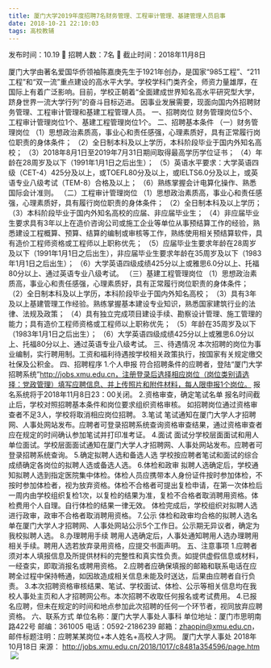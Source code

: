 ```yaml
---
title: 厦门大学2019年度招聘7名财务管理、工程审计管理、基建管理人员启事
date: 2018-10-21 22:10:03
tags: 高校教辅
---
```

发布时间：10.19   🌟   招聘人数：7名   🌈   截止时间：2018年11月8日
<!-- more -->
厦门大学由著名爱国华侨领袖陈嘉庚先生于1921年创办，是国家“985工程”、“211工程”和“双一流”重点建设的高水平大学。学校学科门类齐全，师资力量雄厚，在国际上有着广泛影响。目前，学校正朝着“全面建成世界知名高水平研究型大学，跻身世界一流大学行列”的奋斗目标迈进。
因事业发展需要，现面向国内外招聘财务管理、工程审计管理和基建工程管理人员。
一、招聘岗位
财务管理岗位5个、工程审计管理岗位1个、基建工程管理岗位1个。
二、招聘基本条件
（一）财务管理岗位
（1）思想政治素质高，事业心和责任感强，心理素质好，具有正常履行岗位职责的身体条件；
（2）全日制本科及以上学历，本科阶段毕业于国内外知名高校；
（3）2018年8月1日至2019年7月31日期间取得最高学历学位证书；
（4）年龄在28周岁及以下（1991年1月1日之后出生）；
（5）英语水平要求：大学英语四级（CET-4）425分及以上，或TOEFL80分及以上，或IELTS6.0分及以上，或英语专业八级考试（TEM-8）合格及以上；
（6）熟练掌握会计电算化操作、熟悉国际会计准则。
（二）工程审计管理岗位
（1）思想政治素质高，事业心和责任感强，心理素质好，具有履行岗位职责的身体条件；
（2）全日制本科及以上学历；
（3）本科阶段毕业于国内外知名高校的应届、非应届毕业生；
（4）非应届毕业生要求具有3年以上在造价咨询公司或施工企业等单位从事预结算工作的经验，熟悉建设工程概算、预算、结算的编制或审核等工作，熟练使用相关预结算软件，具有造价工程师资格或工程师以上职称优先；
（5）应届毕业生要求年龄在28周岁及以下（1991年1月1日之后出生），非应届毕业生要求年龄在35周岁及以下（1983年1月1日之后出生）；
（6）大学英语四级成绩425分以上或雅思6.0分以上、托福80分以上、通过英语专业八级考试。
（三）基建工程管理岗位
（1）思想政治素质高，事业心和责任感强，心理素质好，具有正常履行岗位职责的身体条件；
（2）全日制本科及以上学历，本科阶段毕业于国内外知名高校；
（3）具有3年及以上基建管理工作经验。熟练掌握基本建设专业知识，熟悉国家建筑行业的法律、法规及政策；
（4）具有独立完成项目建设手续、勘察设计管理、施工管理的能力；具有造价工程师资格或工程师以上职称优先；
（5）年龄在35周岁及以下（1983年1月1日之后出生）；
（6）大学英语四级成绩425分以上或雅思6.0分以上、托福80分以上、通过英语专业八级考试。
三、待遇情况
本次招聘的岗位为事业编制，实行聘用制。工资和福利待遇按学校相关政策执行，按国家有关规定缴交社保及公积金。
四、招聘程序
1.个人申报
符合招聘条件的应聘者，登陆“厦门大学招聘系统”http://jobs.xmu.edu.cn，注册登录后选择相应岗位（岗位类别请选择：党政管理）填写应聘信息、并上传照片和附件材料，每人限申报1个岗位。
报名系统将于2018年11月8日23：00关闭。
2.资格审查，确定笔试名单
报名时间截止后，学校对照招聘基本条件和岗位要求组织资格审核。
如招聘岗位通过资格审查者不足3人，学校将取消相应岗位招聘。
3.笔试
笔试通知在厦门大学人才招聘网、人事处网站发布。应聘者可登录招聘系统查询资格审查结果，通过资格审查者应在规定的时间确认参加笔试并打印准考证。
4.面试
面试分学校层面面试和用人单位面试。学校层面面试通知在厦门大学人才招聘网、人事处网站发布。应聘者可登录招聘系统查询。
5.确定拟聘人选和备选人选
学校按应聘者笔试和面试的综合成绩确定各岗位的拟聘人选或备选人选。
6.体检和政审
拟聘人选确定后，学校通知拟聘人选到指定医院集中体检。体检人员应携带本人身份证件按时参加体检，不按时参加体检者，视为放弃资格。体检不合格者可提出复检申请，在第一次体检后一周内由学校组织复检1次，以复检的结果为准，复检不合格者取消聘用资格。体检费用个人自理。自行体检的结果一律无效。
体检完成后，学校组织对拟聘人选进行政审，政审不合格者取消聘用资格。
7.公示
体检和政审均合格的拟聘人选名单在厦门大学人才招聘网、人事处网站公示5个工作日。公示期无异议者，确定为我校拟聘人选。
8.办理聘用手续
聘用人选确定后，人事处通知聘用人选办理聘用相关手续。聘用人选若放弃录用资格，应提交书面声明。
五、注意事项
1.应聘者须对本人填报信息及所提供材料的完整性和真实性负责。如提供虚假信息或材料，一经查实，即取消报名或聘用资格。
2.应聘者应确保填报的邮箱和联系电话在应聘全过程中保持畅通，如因故造成相关信息未能及时送达，后果由应聘者自行负责。
3.本次招聘资格审核结果、笔试、学校面试、体检、公示等相关信息均在我校人事处主页和人才招聘网公布。本次招聘不收取任何报名或考试费用。
4.已报名应聘，但未在规定的时间和地点参加此次招聘的任何一个环节者，视同放弃应聘资格。
六、联系方式
单位名称：厦门大学人事处人事科
单位地址：厦门市思明南路422号
邮编：361005
电话：0592-2186239
邮箱：zhaopin@xmu.edu.cn，邮件标题注明：应聘某某岗位+本人姓名+高校人才网。
厦门大学人事处
2018年10月18日
来源：
http://jobs.xmu.edu.cn/2018/1017/c8481a354596/page.htm
 ![](https://cdn.weiweiblog.cn/20181015134814.png)
